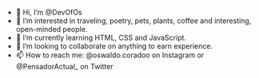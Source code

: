 - 👋 Hi, I’m @DevOfOs
- 👀 I’m interested in traveling, poetry, pets, plants, coffee and interesting, open-minded people.
- 🌱 I’m currently learning HTML, CSS and JavaScript.
- 💞️ I’m looking to collaborate on anything to earn experience.
- 📫 How to reach me: @oswaldo.coradoo on Instagram or @PensadorActual_ on Twitter

<!---
DevOfOs/DevOfOs is a ✨ special ✨ repository because its `README.md` (this file) appears on your GitHub profile.
You can click the Preview link to take a look at your changes.
--->
